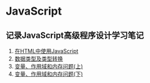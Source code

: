 # JavaScript

## 记录JavaScript高级程序设计学习笔记

1. [在HTML中使用JavaScript](https://github.com/A-cabbage/javascript/issues/1)
2. [数据类型及类型转换](https://github.com/A-cabbage/javascript/issues/3)
3. [变量、作用域和内存问题(上)](https://github.com/A-cabbage/javascript/issues/4)
4. [变量、作用域和内存问题(下)](https://github.com/A-cabbage/javascript/issues/5)
